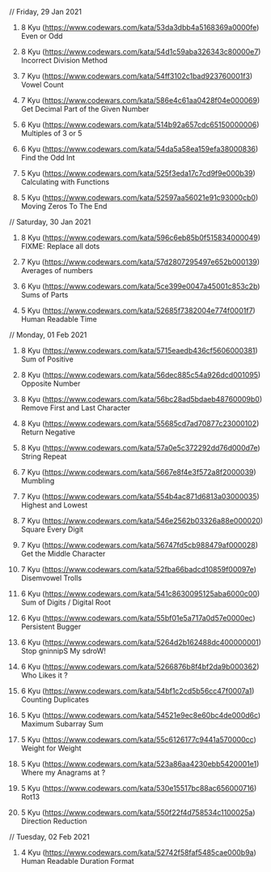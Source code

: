 // Friday, 29 Jan 2021

1. 8 Kyu (https://www.codewars.com/kata/53da3dbb4a5168369a0000fe)
   Even or Odd

2. 8 Kyu (https://www.codewars.com/kata/54d1c59aba326343c80000e7)
   Incorrect Division Method

3. 7 Kyu (https://www.codewars.com/kata/54ff3102c1bad923760001f3)
   Vowel Count

4. 7 Kyu (https://www.codewars.com/kata/586e4c61aa0428f04e000069)
   Get Decimal Part of the Given Number

5. 6 Kyu (https://www.codewars.com/kata/514b92a657cdc65150000006)
   Multiples of 3 or 5

6. 6 Kyu (https://www.codewars.com/kata/54da5a58ea159efa38000836)
   Find the Odd Int

7. 5 Kyu (https://www.codewars.com/kata/525f3eda17c7cd9f9e000b39)
   Calculating with Functions

8. 5 Kyu (https://www.codewars.com/kata/52597aa56021e91c93000cb0)
   Moving Zeros To The End


// Saturday, 30 Jan 2021

1. 8 Kyu (https://www.codewars.com/kata/596c6eb85b0f515834000049)
   FIXME: Replace all dots

2. 7 Kyu (https://www.codewars.com/kata/57d2807295497e652b000139)
   Averages of numbers

3. 6 Kyu (https://www.codewars.com/kata/5ce399e0047a45001c853c2b)
   Sums of Parts

4. 5 Kyu (https://www.codewars.com/kata/52685f7382004e774f0001f7)
   Human Readable Time


// Monday, 01 Feb 2021

1. 8 Kyu (https://www.codewars.com/kata/5715eaedb436cf5606000381)
   Sum of Positive

2. 8 Kyu (https://www.codewars.com/kata/56dec885c54a926dcd001095)
   Opposite Number

3. 8 Kyu (https://www.codewars.com/kata/56bc28ad5bdaeb48760009b0)
   Remove First and Last Character

4. 8 Kyu (https://www.codewars.com/kata/55685cd7ad70877c23000102)
   Return Negative

5. 8 Kyu (https://www.codewars.com/kata/57a0e5c372292dd76d000d7e)
   String Repeat

6. 7 Kyu (https://www.codewars.com/kata/5667e8f4e3f572a8f2000039)
   Mumbling

7. 7 Kyu (https://www.codewars.com/kata/554b4ac871d6813a03000035)
   Highest and Lowest

8. 7 Kyu (https://www.codewars.com/kata/546e2562b03326a88e000020)
   Square Every Digit

9. 7 Kyu (https://www.codewars.com/kata/56747fd5cb988479af000028)
   Get the Middle Character

10. 7 Kyu (https://www.codewars.com/kata/52fba66badcd10859f00097e)
    Disemvowel Trolls

11. 6 Kyu (https://www.codewars.com/kata/541c8630095125aba6000c00)
    Sum of Digits / Digital Root

12. 6 Kyu (https://www.codewars.com/kata/55bf01e5a717a0d57e0000ec)
    Persistent Bugger

13. 6 Kyu (https://www.codewars.com/kata/5264d2b162488dc400000001)
    Stop gninnipS My sdroW!

14. 6 Kyu (https://www.codewars.com/kata/5266876b8f4bf2da9b000362)
    Who Likes it ?

15. 6 Kyu (https://www.codewars.com/kata/54bf1c2cd5b56cc47f0007a1)
    Counting Duplicates

16. 5 Kyu (https://www.codewars.com/kata/54521e9ec8e60bc4de000d6c)
    Maximum Subarray Sum

17. 5 Kyu (https://www.codewars.com/kata/55c6126177c9441a570000cc)
    Weight for Weight

18. 5 Kyu (https://www.codewars.com/kata/523a86aa4230ebb5420001e1)
    Where my Anagrams at ?

19. 5 Kyu (https://www.codewars.com/kata/530e15517bc88ac656000716)
    Rot13

20. 5 Kyu (https://www.codewars.com/kata/550f22f4d758534c1100025a)
    Direction Reduction


// Tuesday, 02 Feb 2021

1. 4 Kyu (https://www.codewars.com/kata/52742f58faf5485cae000b9a)
   Human Readable Duration Format
